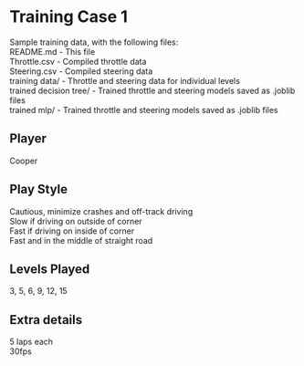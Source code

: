# Training Case 1
Sample training data, with the following files:  
README.md - This file  
Throttle.csv - Compiled throttle data  
Steering.csv - Compiled steering data  
training data/ - Throttle and steering data for individual levels  
trained decision tree/ - Trained throttle and steering models saved as .joblib files  
trained mlp/ - Trained throttle and steering models saved as .joblib files

## Player
Cooper

## Play Style
Cautious, minimize crashes and off-track driving  
Slow if driving on outside of corner  
Fast if driving on inside of corner  
Fast and in the middle of straight road

## Levels Played
3, 5, 6, 9, 12, 15

## Extra details
5 laps each  
30fps  
